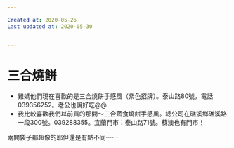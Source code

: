 ```yaml
---

Created at: 2020-05-26
Last updated at: 2020-05-30


---
```


# 三合燒餅


* 雞媽他們現在喜歡的是三合燒餅手感風（紫色招牌）。泰山路80號。電話039356252。老公也說好吃@@
* 我比較喜歡我們以前買的那間～三合蔬食燒餅手感風。總公司在礁溪鄉礁溪路一段300號。039288355。宜蘭門市：泰山路71號。蘇澳也有門市！

兩間袋子都超像的耶但還是有點不同⋯⋯

